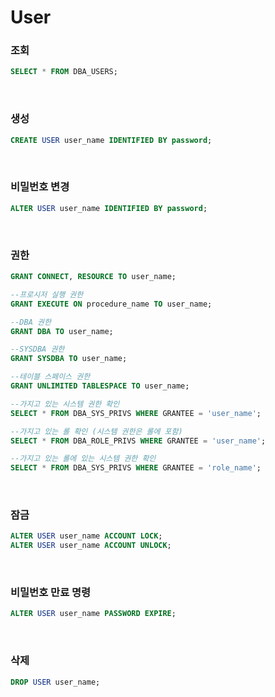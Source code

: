 User
===

### 조회
```sql
SELECT * FROM DBA_USERS;
```

<br>

### 생성
```sql
CREATE USER user_name IDENTIFIED BY password;
```

<br>

### 비밀번호 변경
```sql
ALTER USER user_name IDENTIFIED BY password;
```

<br>

### 권한
```sql
GRANT CONNECT, RESOURCE TO user_name;

--프로시저 실행 권한
GRANT EXECUTE ON procedure_name TO user_name;

--DBA 권한
GRANT DBA TO user_name;

--SYSDBA 권한
GRANT SYSDBA TO user_name;

--테이블 스페이스 권한
GRANT UNLIMITED TABLESPACE TO user_name;

--가지고 있는 시스템 권한 확인
SELECT * FROM DBA_SYS_PRIVS WHERE GRANTEE = 'user_name';

--가지고 있는 롤 확인 (시스템 권한은 롤에 포함)
SELECT * FROM DBA_ROLE_PRIVS WHERE GRANTEE = 'user_name';

--가지고 있는 롤에 있는 시스템 권한 확인
SELECT * FROM DBA_SYS_PRIVS WHERE GRANTEE = 'role_name';
```

<br>

### 잠금
```sql
ALTER USER user_name ACCOUNT LOCK;
ALTER USER user_name ACCOUNT UNLOCK;
```

<br>

### 비밀번호 만료 명령
```sql
ALTER USER user_name PASSWORD EXPIRE;
```

<br>

### 삭제
```sql
DROP USER user_name;
```

<br>
